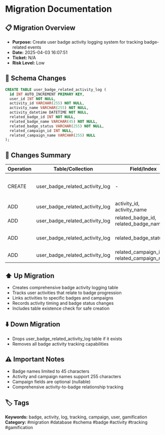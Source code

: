 # Migration Documentation

## 📋 Migration Overview
- **Purpose:** Create user badge activity logging system for tracking badge-related events
- **Date:** 2025-04-03 16:07:51
- **Ticket:** N/A
- **Risk Level:** Low

## 🔧 Schema Changes
```sql
CREATE TABLE user_badge_related_activity_log (
  id INT AUTO_INCREMENT PRIMARY KEY,
  user_id INT NOT NULL,
  activity_id VARCHAR(255) NOT NULL,
  activity_name VARCHAR(255) NOT NULL,
  activity_datetime DATETIME NOT NULL,
  related_badge_id INT NOT NULL,
  related_badge_name VARCHAR(45) NOT NULL,
  related_badge_status VARCHAR(255) NOT NULL,
  related_campaign_id INT NULL,
  related_campaign_name VARCHAR(255) NULL
);
```

## 📝 Changes Summary
| Operation | Table/Collection | Field/Index | Description |
|-----------|-----------------|-------------|-------------|
| CREATE | user_badge_related_activity_log | - | Badge activity tracking table |
| ADD | user_badge_related_activity_log | activity_id, activity_name | Activity identification |
| ADD | user_badge_related_activity_log | related_badge_id, related_badge_name | Badge information |
| ADD | user_badge_related_activity_log | related_badge_status | Badge status tracking |
| ADD | user_badge_related_activity_log | related_campaign_id, related_campaign_name | Campaign association |

## ⬆️ Up Migration
- Creates comprehensive badge activity logging table
- Tracks user activities that relate to badge progression
- Links activities to specific badges and campaigns
- Records activity timing and badge status changes
- Includes table existence check for safe creation

## ⬇️ Down Migration
- Drops user_badge_related_activity_log table if it exists
- Removes all badge activity tracking capabilities

## ⚠️ Important Notes
- Badge names limited to 45 characters
- Activity and campaign names support 255 characters
- Campaign fields are optional (nullable)
- Comprehensive activity-to-badge relationship tracking

## 🏷️ Tags
**Keywords:** badge, activity, log, tracking, campaign, user, gamification
**Category:** #migration #database #schema #badge #activity #tracking #gamification
